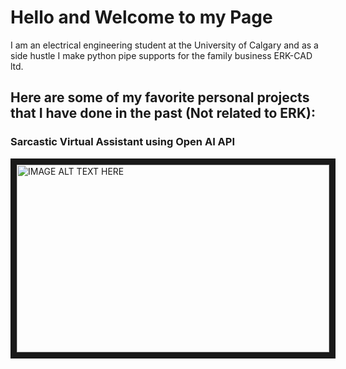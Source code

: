 # Hello and Welcome to my Page

I am an electrical engineering student at the University of Calgary and as a side hustle I make python pipe supports 
for the family business ERK-CAD ltd. 

## Here are some of my favorite personal projects that I have done in the past (Not related to ERK):


### Sarcastic Virtual Assistant using Open AI API

<a href="http://www.youtube.com/watch?feature=player_embedded&v=YOUTUBE_VIDEO_ID_HERE
" target="_blank"><img src="https://www.youtube.com/embed/16s9x4cIKAI" 
alt="IMAGE ALT TEXT HERE" width="500" height="300" border="10" /></a>
